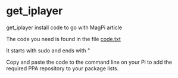 # get_iplayer
get_iplayer install code to go with MagPi article

The code you need is found in the file [code.txt](https://github.com/raspitv/get_iplayer/blob/master/code.txt)

It starts with sudo and ends with "

Copy and paste the code to the command line on your Pi to add the required PPA repository to your package lists.
